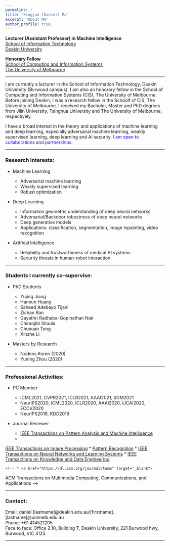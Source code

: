```yaml
---
permalink: /
title: "Xingjun (Daniel) Ma"
excerpt: "About Me"
author_profile: true
---
```

<span style="font-weight:bold">Lecturer (Assistant Professor) in Machine Intelligence</span><br>
<a href="https://www.deakin.edu.au/information-technology" target="_blank">School of Information Technology</a><br>
<a href="https://www.deakin.edu.au/" target="_blank">Deakin University</a><br>

<span style="font-weight:bold">Honorary Fellow</span><br>
<a href="https://cis.unimelb.edu.au/" target="_blank">School of Computing and Information Systems</a><br>
<a href="https://www.unimelb.edu.au/" target="_blank">The University of Melbourne</a>

---

I am currently a lecturer in the School of Information Technology, Deakin University (Burwood campus). I am also an honorary fellow in the School of Computing and Information Systems (CIS), The University of Melbourne. Before joining Deakin, I was a research fellow in the Schoolf of CIS, The University of Melbourne. I received my Bacholor, Master and PhD degrees from Jilin University, Tsinghua University and The University of Melbourne, respectively.

<!-- where I obtained my PhD degree in machine learning in 2019 under the supervision of Prof. <a href="https://people.eng.unimelb.edu.au/baileyj/" target="_blank">James Bailey</a> and Dr. <a href="https://scholar.google.com.au/citations?user=MjgOHPYAAAAJ&hl=en" target="_blank">Sudanthi Wijewickrema</a>.  -->

I have a broad interest in the theory and applications of machine learning and deep learning, especially adversarial machine learning, weakly supervised learning, deep learning and AI security. <span style="color:rgb(19,0,238)">I am open to collaborations and partnerships. </span>

<!-- I have visited a few amazing research institues: National Institute of Informatics (Japan) hosted by Prof. Michael E. Houle, and RIKEN (Japan) hosted by Prof. Masashi Sugiyama. I am also fortunate to have collabarated with many highly respected researchers. -->
<!-- I am also fortunate to have collabarated with <a href="https://people.eng.unimelb.edu.au/smonazam/" target="_blank">Prof. Sarah Erfani</a> (Melbourne University), <a href="https://sites.google.com/site/csyisenwang/" target="_blank">Dr. Yisen Wang</a> (Tsinghua University), <a href="https://scholar.google.com/citations?user=HUYTC0gAAAAJ&hl=en" target="_blank">Prof. Feng Lu</a> (Beihang University), <a href="http://www.crystal-boli.com/" target="_blank">Prof. Bo Li</a> (UIUC), <a href="http://web.cs.ucla.edu/~qgu/" target="_blank"> Prof. Quanquan Gu</a> (UCLA), <a href="http://www.yugangjiang.info" target="_blank"> Prof. Yu-Gang Jiang</a> (Fudan University), and <a href="https://people.eecs.berkeley.edu/~dawnsong/" target="_blank">Prof. Dawn Song</a> (UC Berkeley). -->

<!-- <span style="color:rgb(19,0,238)">For master/hornors students, contact me if you are interested in doing machine learning research with me.</span> -->

---

### Research Interests:
* Machine Learning
    * Adversarial machine learning
    * Weakly supervised learning
    * Robust optimization

* Deep Learning
    * Information geometric understanding of deep neural networks
    * Adversarial/Backdoor robustness of deep neural networks
    * Deep generative models
    * Applications: classification, segmentation, image inpainting, video recognition

* Artifical Intelligence
    * Reliability and trustworthiness of medical AI systems
    * Security threats in human-robot interaction

<!-- * Machine Learning
  * Secure/Robust/Explainable machine learning
  * Adversarial machine learning (<a href="https://github.com/xingjunm/AI2019_Tutorial_on_Adversarial_Machine_Learning" target="_blank">AML tutorial at AI2019 with Sarah Erfani</a>)
  * Weakly supervised learning
  * Reinforcement learning
* Deep Learning and Security
  * Adversarial attack/defense
  * Backdoor attack/defense
  * Generative adverarial networks
  * Applications: object recognition, image inpainting, object detection, video recognition, automatic speech recognition
* Artifical Intelligence
  * Medical AI
  * Virtual reality surgery -->

---
<!-- ### Latest News:
* *01/2021: Three papers are accepted to ICLR2021, two spotlights (Top 4%=114/2997) and one poster.*
* *01/2021: One paper on robustness testing of deep neural networks is accepted to ICSE2021.*

--- -->

### Students I currently co-supervise:
* PhD Students
    * Yujing Jiang
    * Hanxun Huang
    * Saheed Adebayo Tijani
    * Zichan Ran
    * Gayathri Radhabai Gopinathan Nair
    * Chiranjibi Sitaula
    * Chuxuan Tong
    * Xinzhe Li

*  Masters by Research
    * Nodens Koren (2020)
    * Yuning Zhou (2020)

---

### Professional Activities:

* PC Member
    * ICML2021, CVPR2021, ICLR2021, AAAI2021, SDM2021
    * NeurIPS2020, ICML2020, ICLR2020, AAAI2020, IJCAI2020, ECCV2020
    * NeurIPS2019, KDD2019

* Journal Reviewer
    * <a href="https://www.computer.org/csdl/journal/tp" target="_blank">IEEE Transactions on Pattern Analysis and Machine Intelligence</a>
    * <a href="https://signalprocessingsociety.org/publications-resources/ieee-transactions-image-processing" target="_blank">
IEEE Transactions on Image Processing</a>
    * <a href="https://www.journals.elsevier.com/pattern-recognition" target="_blank">
Pattern Recognition</a>
    * <a href="https://cis.ieee.org/publications/t-neural-networks-and-learning-systems" target="_blank">
IEEE Transactions on Neural Networks and Learning Systems</a>
    * <a href="http://www.computer.org/portal/web/tkde" target="_blank">
IEEE Transactions on Knowledge and Data Engineering</a>

    <!-- * <a href="https://dl.acm.org/journal/tomm" target="_blank">
ACM Transactions on Multimedia Computing, Communications, and Applications</a> -->
    <!-- * <a href="https://www.springer.com/journal/10115" target="_blank">
Knowledge and Information Systems</a> -->
    <!-- * <a href="http://www.ieee-ies.org/pubs/transactions-on-industrial-informatics" target="_blank">
IEEE Transactions on Industrial Informatics</a> -->
    <!-- * <a href="http://www.ieee-ras.org/publications/ra-l" target="_blank">
IEEE Robotics and Automation Letters</a> -->

<!--
<span style="color:blue">
For PhD applicants: funded positions are available for 2020 in our group on adversarial machine learning research. Please directly contact</span> <a href="http://people.eng.unimelb.edu.au/baileyj/" target="_blank">Prof. James Bailey</a>.

<span style="color:blue">For Unimelb master students, contact me if you are familar with: 1) web skills such as js, node.js and html; and 2) machine/deep learning knowledge/tools such as pytorch, tensorflow, keras. (send me your academic transcript)</span>

-->

---

### Contact:

Email: daniel.[lastname]@deakin.edu.au/[firstname].[lastname]@unimelb.edu.au <br>
Phone: +61 414521205<br>
Face to face: Office 2.10, Building T, Deakin University, 221 Burwood hwy, Burwood, VIC 3125.

---

